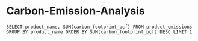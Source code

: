# Carbon-Emission-Analysis

`SELECT product_name, SUM(carbon_footprint_pcf)
FROM product_emissions
GROUP BY product_name
ORDER BY SUM(carbon_footprint_pcf) DESC
LIMIT 1`
